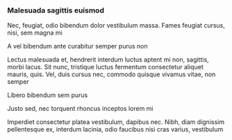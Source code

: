 ### Malesuada sagittis euismod

Nec, feugiat, odio bibendum dolor vestibulum massa. Fames feugiat cursus, nisi, sem magna mi

A vel bibendum ante curabitur semper purus non

Lectus malesuada et, hendrerit interdum luctus aptent mi non, sagittis, morbi lacus. Sit nunc, tristique luctus fermentum consectetur aliquet mauris, quis. Vel, duis cursus nec, commodo quisque vivamus vitae, non semper

Libero bibendum sem purus

Justo sed, nec torquent rhoncus inceptos lorem mi

Imperdiet consectetur platea vestibulum, dapibus nec. Nibh, diam dignissim pellentesque ex, interdum lacinia, odio faucibus nisi cras varius, vestibulum


